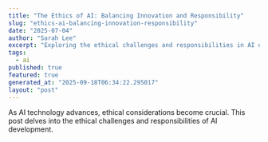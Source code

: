 ```yaml
---
title: "The Ethics of AI: Balancing Innovation and Responsibility"
slug: "ethics-ai-balancing-innovation-responsibility"
date: "2025-07-04"
author: "Sarah Lee"
excerpt: "Exploring the ethical challenges and responsibilities in AI development."
tags:
  - ai
published: true
featured: true
generated_at: "2025-09-18T06:34:22.295017"
layout: "post"
---
```


As AI technology advances, ethical considerations become crucial. This post delves into the ethical challenges and responsibilities of AI development.